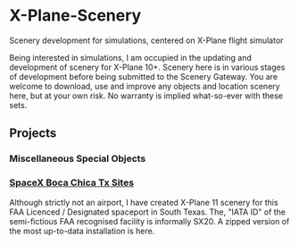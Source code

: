 # X-Plane-Scenery
Scenery development for simulations, centered on X-Plane flight simulator
 
Being interested in simulations, I am occupied in the updating and development of scenery for X-Plane 10+. Scenery here is in various stages of development before being submitted to the Scenery Gateway. You are welcome to download, use and improve any objects and location scenery here, but at your own risk. No warranty is implied what-so-ever with these sets.

## Projects

### Miscellaneous Special Objects

### [SpaceX Boca Chica Tx Sites](https://github.com/medmatix/X-Plane-Scenery/tree/Spacex-Boca-Chica-area)
Although strictly not an airport, I have created X-Plane 11 scenery for this FAA Licenced / Designated spaceport in South Texas. The, "IATA ID" of the semi-fictious FAA recognised  facility is informally SX20. A zipped version of the most up-to-data installation is here.
